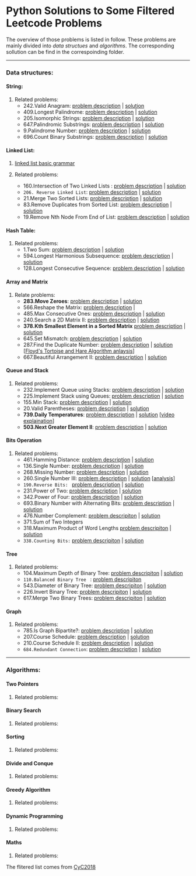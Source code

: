 # Python Solutions to Some Filtered Leetcode Problems<br>

The overview of those problems is listed in follow. These problems are mainly divided into *data structues* and *algorithms*. The corresponding sollution can be find in the correspoinding folder.

---
### Data structures:
    
#### String:
  1. Related problems:
     * 242.Valid Anagram: 
     [problem description](https://leetcode.com/problems/valid-anagram/) | [solution](string/valid_anagram.py)
     * 409.Longest Palindrome: 
     [problem description](https://leetcode.com/problems/longest-palindrome/) | [solution](string/longest_palindrome.py)
     * 205.Isomorphic Strings: 
     [problem description](https://leetcode.com/problems/isomorphic-strings/) | [solution](string/isomorphic_string.py)
     * 647.Palindromic Substrings: 
     [problem description](https://leetcode.com/problems/palindromic-substrings/) | [solution](string/palindromic_substrings.py)
     * 9.Palindrome Number: 
     [problem description](https://leetcode.com/problems/palindrome-number/) | [solution](string/palindrome_number.py)
     * 696.Count Binary Substrings: 
     [problem description](https://leetcode.com/problems/count-binary-substrings/) | [solution](string/count_binary_substrings.py)

#### Linked List:
  1. [linked list basic grammar](https://www.tutorialspoint.com/python_data_structure/python_linked_lists.htm)
 
  2. Related problems:  
     * 160.Intersection of Two Linked Lists : 
     [problem description](https://leetcode.com/problems/intersection-of-two-linked-lists) | [solution](linked_list/intersection_two_linked_lists.py)
     * `206. Reverse Linked List`: 
     [problem description](https://leetcode.com/problems/reverse-linked-list/) | [solution](linked_list/reverse_linked_list.py)
     * 21.Merge Two Sorted Lists: 
     [problem description](https:s//leetcode.com/problems/merge-two-sorted-lists/) | [solution](linked_list/merge_two_sorted_lists.py)
     * 83.Remove Duplicates from Sorted List: 
     [problem description](https://leetcode.com/problems/remove-duplicates-from-sorted-list/) | [solution](linked_list/remove_duplicates_from_sorted_list.py)
     * 19.Remove Nth Node From End of List: 
     [problem description](https://leetcode.com/problems/remove-nth-node-from-end-of-list/) | [solution](linked_list/remove_nth_from_end.py)
     <!-- * 24.Swap Nodes in Pairs
     * 445.Add Two Numbers II
     * 234.Palindrome Linked List
     * 725.Split Linked List in Parts
     * 328.Odd Even Linked List -->

#### Hash Table:
  1. Related problems:
      * 1.Two Sum: 
     [problem description](https://leetcode.com/problems/two-sum/) | [solution](hash_table/two_sum.py)
      * 594.Longest Harmonious Subsequence: 
     [problem description](https://leetcode.com/problems/longest-harmonious-subsequence/) | [solution](hash_table/longest_harmonius_subsequence.py)
      * 128.Longest Consecutive Sequence: 
     [problem description](https://leetcode.com/problems/longest-consecutive-sequence/) | [solution](hash_table/longest_consecutive_sequence.py)
             
#### Array and Matrix
  1. Relate problems:   
     * **283.Move Zeroes**: 
     [problem description](https://leetcode.com/problems/move-zeroes/) | [solution](array_and_matrix/move_zeros.py)
     * 566.Reshape the Matrix: 
     [problem description](https://leetcode.com/problems/reshape-the-matrix/description/) | <!-- solution: no need just using numpy.reshape() -->
     * 485.Max Consecutive Ones: 
     [problem description](https://leetcode.com/problems/max-consecutive-ones/description/) | [solution](array_and_matrix/max_consecutive_ones.py)
     * 240.Search a 2D Matrix II: 
     [problem description](https://leetcode.com/problems/search-a-2d-matrix-ii/description/) | [solution](array_and_matrix/search_2d_matrix.py)
     * **378.Kth Smallest Element in a Sorted Matrix**
     [problem description](https://leetcode.com/problems/kth-smallest-element-in-a-sorted-matrix/description/) | [solution](array_and_matrix/kth_element.py)
     * 645.Set Mismatch: 
     [problem description](array_and_matrix/kth_element.py) | [solution](array_and_matrix/set_mismatch.py)
     * 287.Find the Duplicate Number: 
     [problem description](https://leetcode.com/problems/find-the-duplicate-number/) | [solution](array_and_matrix/find_duplicate_number.py) [[Floyd's Tortoise and Hare Algorithm anlaysis](https://blog.csdn.net/u012482487/article/details/49798169)]
     * 667.Beautiful Arrangement II: 
     [problem description](https://leetcode.com/problems/beautiful-arrangement-ii/description/) | [solution](array_and_matrix/beutiful_arrangement.py)
     <!--* 697.Degree of an Array 
     * 766.Toeplitz Matrix 
     * 565.Array Nesting 
     * 769.Max Chunks To Make Sorted -->

#### Queue and Stack
  1. Related problems:
     * 232.Implement Queue using Stacks:
     [problem description](https://leetcode.com/problems/implement-queue-using-stacks/description/) | [solution](queue_and_stack/queue_using_stacks.py)
     * 225.Implement Stack using Queues:
     [problem description](https://leetcode.com/problems/implement-stack-using-queues/description/) | [solution](queue_and_stack/stack_using_queque.py)
     * 155.Min Stack:
     [problem description](https://leetcode.com/problems/min-stack/) | [solution](queue_and_stack/min_stack.py)
     * 20.Valid Parentheses:
     [problem description](https://leetcode.com/problems/valid-parentheses/description/) | [solution](queue_and_stack/valid_parentheses.py)
     * **739.Daily Temperatures**:
     [problem description](https://leetcode.com/problems/daily-temperatures/description/) | [solution](queue_and_stack/daily_temperatures.py) [[video explaination](https://www.youtube.com/watch?v=WGm4Kj3lhRI)] 
     * **503.Next Greater Element II**:
     [problem description](https://leetcode.com/problems/next-greater-element-ii/description/) | [solution](queue_and_stack/next_greater_element.py)
     
#### Bits Operation
  1. Related problems:
      * 461.Hamming Distance: 
      [problem description](https://leetcode.com/problems/hamming-distance/) | [solution](bit_operation/hamming_distance.py)
      * 136.Single Number: 
      [problem description](https://leetcode.com/problems/single-number/description/) | [solution](bit_operation/single_number.py)
      * 268.Missing Number: 
      [problem description](https://leetcode.com/problems/missing-number/description/) | [solution](bit_operation/missing_number.py)
      * 260.Single Number III: 
      [problem description](https://leetcode.com/problems/single-number-iii/description/) | [solution](bit_operation/single_number_iii.py) [[analysis](https://cliuyang.cn/2019/02/07/AlgorithmIsBeautifulul-BitwiseOperation/)]
      * `190.Reverse Bits: `
      [problem description](https://leetcode.com/problems/reverse-bits/description/) | [solution](bit_operation/reverse_bits.py) 
      * 231.Power of Two:
      [problem description](https://leetcode.com/problems/power-of-two/description/) | [solution](bit_operation/power_of_two.py)  
      * 342.Power of Four:
      [problem description](https://leetcode.com/problems/power-of-four/) | [solution](bit_operation/power_of_four.py)  
      * 693.Binary Number with Alternating Bits:
      [problem description](https://leetcode.com/problems/binary-number-with-alternating-bits/description/) | [solution](bit_operation/binary_number_with_alternatiing_bits)  
      * 476.Number Complement:
      [problem descripiton](https://leetcode.com/problems/number-complement/description/) | [solution](bit_operation/number_complement.py)
      * 371.Sum of Two Integers
      <!-- [problem descripiton]() | [solution]() -->
      * 318.Maximum Product of Word Lengths
      [problem descripiton](https://leetcode.com/problems/maximum-product-of-word-lengths/description/) | [solution](bit_operation/maximum_product_of_word_lengths.py)
      * `338.Counting Bits:`
      [problem descripiton](https://leetcode.com/problems/counting-bits/description/) | [solution](bit_operation/counting_bits.py)
      
#### Tree
  1. Related problems:
     * 104.Maximum Depth of Binary Tree: 
     [problem descripiton](https://leetcode.com/problems/maximum-depth-of-binary-tree/description/) | [solution](tree/maximum_depth_of_binary_tree.py)
     * `110.Balanced Binary Tree ` :
     [problem descripiton](https://leetcode.com/problems/balanced-binary-tree/description/) <!-- | [solution]() -->
     * 543.Diameter of Binary Tree: 
     [problem descripiton](https://leetcode.com/problems/diameter-of-binary-tree/description/) | [solution](tree/diameter_of_binary_tree.py)
     * 226.Invert Binary Tree: 
     [problem descripiton]() | [solution]()
     * 617.Merge Two Binary Trees: 
     [problem descripiton]() | [solution]()

     
#### Graph
  1. Related problems:
     * 785.Is Graph Bipartite?:
     [problem description](https://leetcode.com/problems/is-graph-bipartite/) | [solution](graph/is_bipartite.py)  
     * 207.Course Schedule:
     [problem description](https://leetcode.com/problems/course-schedule/description/) | [solution](graph/cours_schedule.py)
     * 210.Course Schedule II:
     [problem description](https://leetcode.com/problems/course-schedule-ii/description/) | [solution](graph/cours_schedule.py)
     * `684.Redundant Connection`:
     [problem description](https://leetcode.com/problems/redundant-connection/description/) | [solution](graph/reduandant_connection.py)
     
---
### Algorithms:
<!-- [problem descripiton]() | [solution]() -->
#### Two Pointers
  1. Related problems:
   
#### Binary Search
  1. Related problems:
     
#### Sorting
  1. Related problems:

#### Divide and Conque
  1. Related problems:
       
#### Greedy Algorithm
  1. Related problems:
   
#### Dynamic Programming
  1. Related problems:
   
#### Maths
  1. Related problems:



The flitered list comes from [CyC2018](https://github.com/CyC2018/CS-Notes/blob/master/notes/Leetcode%20%E9%A2%98%E8%A7%A3%20-%20%E7%9B%AE%E5%BD%95.md)
